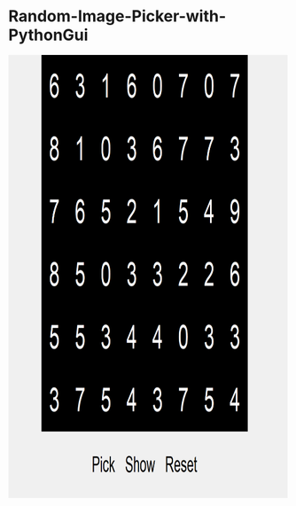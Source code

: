 # Random-Image-Picker-with-PythonGui
<img src="https://raw.githubusercontent.com/tjdwoocn/Random-Image-Picker-with-PythonGui/main/base.png" width="600" height="800">
